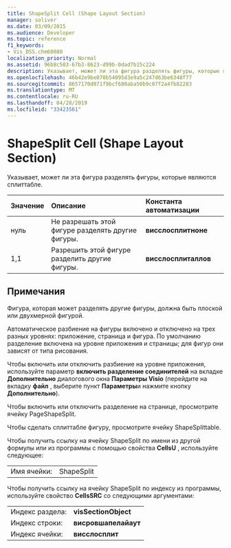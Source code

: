 ```yaml
---
title: ShapeSplit Cell (Shape Layout Section)
manager: soliver
ms.date: 03/09/2015
ms.audience: Developer
ms.topic: reference
f1_keywords:
- Vis_DSS.chm60080
localization_priority: Normal
ms.assetid: 96b8c503-67b3-8623-d99b-0dad7b15c224
description: Указывает, может ли эта фигура разделять фигуры, которые являются сплиттабле.
ms.openlocfilehash: 46b42e9be070b54095d3e9a5c247d63be6348f77
ms.sourcegitcommit: 8657170d071f9bcf680aba50b9c07f2a4fb82283
ms.translationtype: MT
ms.contentlocale: ru-RU
ms.lasthandoff: 04/28/2019
ms.locfileid: "33423561"
---
```

# <a name="shapesplit-cell-shape-layout-section"></a>ShapeSplit Cell (Shape Layout Section)

Указывает, может ли эта фигура разделять фигуры, которые являются сплиттабле.
  
|**Значение**|**Описание**|**Константа автоматизации**|
|:-----|:-----|:-----|
| нуль  <br/> | Не разрешать этой фигуре разделять другие фигуры.  <br/> |**висслосплитноне** <br/> |
| 1,1  <br/> | Разрешить этой фигуре разделить другие фигуры.  <br/> |**висслосплиталлов** <br/> |
   
## <a name="remarks"></a>Примечания

Фигура, которая может разделять другие фигуры, должна быть плоской или двухмерной фигурой. 
  
Автоматическое разбиение на фигуры включено и отключено на трех разных уровнях: приложение, страница и фигура. По умолчанию разделение включена на уровне приложения и страницы; для фигур они зависят от типа рисования. 
  
Чтобы включить или отключить разбиение на уровне приложения, используйте параметр **включить разделение соединителей** на вкладке **Дополнительно** диалогового окна **Параметры Visio** (перейдите на вкладку **файл** , выберите пункт **Параметры**и нажмите кнопку **Дополнительно**). 
  
Чтобы включить или отключить разделение на странице, просмотрите ячейку PageShapeSplit. 
  
Чтобы сделать сплиттабле фигуру, просмотрите ячейку ShapeSplittable.
  
Чтобы получить ссылку на ячейку ShapeSplit по имени из другой формулы или из программы с помощью свойства **CellsU** , используйте следующее: 
  
|||
|:-----|:-----|
| Имя ячейки:  <br/> | ShapeSplit  <br/> |
   
Чтобы получить ссылку на ячейку ShapeSplit по индексу из программы, используйте свойство **CellsSRC** со следующими аргументами: 
  
|||
|:-----|:-----|
| Индекс раздела:  <br/> |**visSectionObject** <br/> |
| Индекс строки:  <br/> |**висровшапелайаут** <br/> |
| Индекс ячейки:  <br/> |**висслосплит** <br/> |
   


